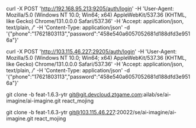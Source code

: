 curl -X POST 'http://192.168.95.213:9205/auth/login' -H 'User-Agent: Mozilla/5.0 (Windows NT 10.0; Win64; x64) AppleWebKit/537.36 (KHTML, like Gecko) Chrome/131.0.0.0 Safari/537.36' -H 'Accept: application/json, text/plain, */*' -H 'Content-Type: application/json' -d '{"phone":"17621803113","password":"458e540a6057052681d188dfd3e9516a"}'


curl -X POST 'http://103.115.46.227:29205/auth/login' -H 'User-Agent: Mozilla/5.0 (Windows NT 10.0; Win64; x64) AppleWebKit/537.36 (KHTML, like Gecko) Chrome/131.0.0.0 Safari/537.36' -H 'Accept: application/json, text/plain, */*' -H 'Content-Type: application/json' -d '{"phone":"17621803113","password":"458e540a6057052681d188dfd3e9516a"}'

git clone -b feat-1.6.3-ytr git@git.devcloud.ztgame.com:ailab/se/ai-imagine/ai-imagine.git react_mojing

git clone -b feat-1.6.3-ytr git@103.115.46.227:20022/se/ai-imagine/ai-imagine.git react_mojing